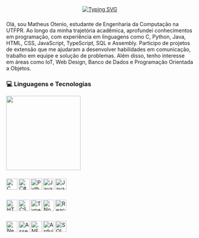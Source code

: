<div align="center">
  <a href="https://git.io/typing-svg">
   <a href="https://git.io/typing-svg"><img src="https://readme-typing-svg.demolab.com?font=Fira+Code&pause=1000&color=62F729&background=24975C00&center=true&width=435&lines=Matheus+Otenio;Computer+Engineer+;Full+Stack+Developer+" alt="Typing SVG" />
  </a>
</div>

###

Olá, sou Matheus Otenio, estudante de Engenharia da Computação na UTFPR. Ao longo da minha trajetória acadêmica, aprofundei conhecimentos em programação, com experiência em linguagens como C, Python, Java, HTML, CSS, JavaScript, TypeScript, SQL e Assembly. Participo de projetos de extensão que me ajudaram a desenvolver habilidades em comunicação, trabalho em equipe e solução de problemas. Além disso, tenho interesse em áreas como IoT, Web Design, Banco de Dados e Programação Orientada a Objetos.

### 💻 Linguagens e Tecnologias

  <!-- Card de Tecnologias -->
  <img 
      height="200" 
      src="https://github-readme-stats.vercel.app/api/top-langs/?username=MatheusOtenio&theme=tokyonight&layout=compact&custom_title=Tecnologias&langs_count=9" 
  />


### 
<img align="left" alt="C" title="C" width="30px" src="https://cdn.jsdelivr.net/gh/devicons/devicon/icons/c/c-original.svg" />
<img align="left" alt="C#" title="C#" width="30px" src="https://cdn.jsdelivr.net/gh/devicons/devicon/icons/csharp/csharp-original.svg" />
<img align="left" alt="Python" title="Python" width="30px" src="https://cdn.jsdelivr.net/gh/devicons/devicon/icons/python/python-original.svg" />
<img align="left" alt="Java" title="Java" width="30px" src="https://cdn.jsdelivr.net/gh/devicons/devicon/icons/java/java-original.svg" />
<img align="left" alt="JavaScript" title="JavaScript" width="30px" src="https://cdn.jsdelivr.net/gh/devicons/devicon/icons/javascript/javascript-original.svg" />

<br/><br/>

### 
<img align="left" alt="HTML" title="HTML" width="30px" src="https://cdn.jsdelivr.net/gh/devicons/devicon/icons/html5/html5-original.svg" />
<img align="left" alt="CSS" title="CSS" width="30px" src="https://cdn.jsdelivr.net/gh/devicons/devicon/icons/css3/css3-original.svg" />
<img align="left" alt="TypeScript" title="TypeScript" width="30px" src="https://cdn.jsdelivr.net/gh/devicons/devicon/icons/typescript/typescript-original.svg" />
<img align="left" alt="Node.js" title="Node.js" width="30px" src="https://cdn.jsdelivr.net/gh/devicons/devicon/icons/nodejs/nodejs-original.svg" />
<img align="left" alt="React.js" title="React.js" width="30px" src="https://cdn.jsdelivr.net/gh/devicons/devicon/icons/react/react-original.svg"/>

<br/><br/>

### 
<img align="left" alt="Next.js" title="Next.js" width="30px" src="https://cdn.jsdelivr.net/gh/devicons/devicon/icons/nextjs/nextjs-original.svg" />
<img align="left" alt="Assembly" title="Assembly" width="30px" src="https://cdn.jsdelivr.net/gh/devicons/devicon/icons/devicon/devicon-original.svg" />
<img align="left" alt=".NET" title=".NET" width="30px" src="https://cdn.jsdelivr.net/gh/devicons/devicon/icons/dot-net/dot-net-original.svg" />
<img align="left" alt="Arduino" title="Arduino" width="30px" src="https://cdn.jsdelivr.net/gh/devicons/devicon/icons/arduino/arduino-original-wordmark.svg" />
<img align="left" alt="SQL" title="SQL" width="30px" src="https://cdn.jsdelivr.net/gh/devicons/devicon/icons/mysql/mysql-original.svg" />




